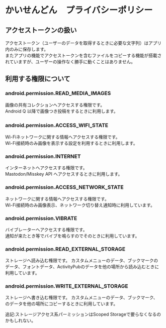 # かいせんどん　プライバシーポリシー
## アクセストークンの扱い
アクセストークン（ユーザーのデータを取得するときに必要な文字列）はアプリ内のみに保存します。  
またアプリの機能でアクセストークンを含むファイルをコピーする機能が搭載されていますが、ユーザーの操作なく勝手に動くことはありません。

## 利用する権限について
### android.permission.READ_MEDIA_IMAGES
画像の共有コレクションへアクセスする権限です。  
Android Q 以降で画像つき投稿をするときに利用します。
### android.permission.ACCESS_WIFI_STATE　　
Wi-Fiネットワークに関する情報へアクセスする権限です。  
Wi-Fi接続時のみ画像を表示する設定を利用するときに利用します。
### android.permission.INTERNET
インターネットへアクセスする権限です。  
Mastodon/Misskey API へアクセスするときに利用します。
### android.permission.ACCESS_NETWORK_STATE
ネットワークに関する情報へアクセスする権限です。  
Wi-Fi接続時のみ画像表示、ネットワーク切り替え通知時に利用しています。
### android.permission.VIBRATE
バイブレーターへアクセスする権限です。  
通知が来たとき等でバイブを鳴らすのでそのときに利用しています。
### android.permission.READ_EXTERNAL_STORAGE
ストレージへ読み込む権限です。
カスタムメニューのデータ、ブックマークのデータ、フォントデータ、ActivityPubのデータを他の場所から読み込むときに利用しています。
### android.permission.WRITE_EXTERNAL_STORAGE
ストレージへ書き込む権限です。
カスタムメニューのデータ、ブックマーク、のデータを他の場所にコピーするときに利用しています。

追記:ストレージアクセス系パーミッションはScoped Storageで要らなくなるのかもしれない。